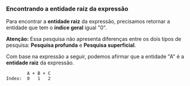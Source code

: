 ### Encontrando a entidade raiz da expressão <header-set anchor-name="search-find-root" />

Para encontrar a **entidade raiz** da expressão, precisamos retornar a entidade que tem o **índice geral** igual "0".

**Atenção:** Essa pesquisa não apresenta diferenças entre os dois tipos de pesquisa: **Pesquisa profunda** e **Pesquisa superficial**.

Com base na expressão a seguir, podemos afirmar que a entidade "A" é a **entidade raiz** da expressão.

```
        A + B + C
Index:  0   1   2
```